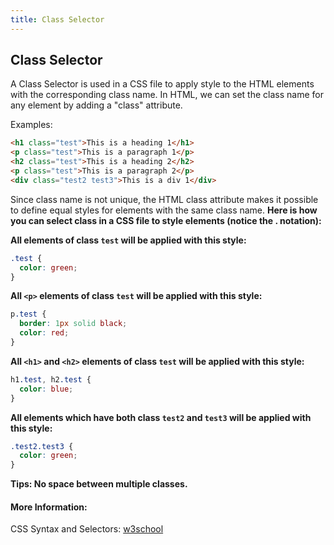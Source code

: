 ```yaml
---
title: Class Selector
---
```

## Class Selector
A Class Selector is used in a CSS file to apply style to the HTML elements with the corresponding class name. In HTML, we can set the class name for any element by adding a "class" attribute.

Examples:
```html
<h1 class="test">This is a heading 1</h1>
<p class="test">This is a paragraph 1</p>
<h2 class="test">This is a heading 2</h2>
<p class="test">This is a paragraph 2</p>
<div class="test2 test3">This is a div 1</div>
```
Since class name is not unique, the HTML class attribute makes it possible to define equal styles for elements with the same class name. **Here is how you can select class in a CSS file to style elements (notice the . notation):**    

**All elements of class `test` will be applied with this style:**    
```css
.test {
  color: green;
}
```
**All `<p>` elements of class `test` will be applied with this style:**  
```css
p.test {
  border: 1px solid black;
  color: red;
}
```
**All `<h1>` and `<h2>` elements of class `test` will be applied with this style:**  
```css
h1.test, h2.test {
  color: blue;
}
```
**All elements which have both class `test2` and `test3` will be applied with this style:**
```css
.test2.test3 {
  color: green;
}
```
**Tips: No space between multiple classes.**
#### More Information:
CSS Syntax and Selectors: [w3school](https://www.w3schools.com/css/css_syntax.asp)


